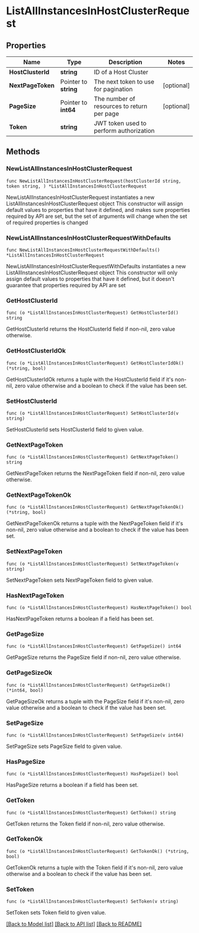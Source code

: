 # ListAllInstancesInHostClusterRequest

## Properties

Name | Type | Description | Notes
------------ | ------------- | ------------- | -------------
**HostClusterId** | **string** | ID of a Host Cluster | 
**NextPageToken** | Pointer to **string** | The next token to use for pagination | [optional] 
**PageSize** | Pointer to **int64** | The number of resources to return per page | [optional] 
**Token** | **string** | JWT token used to perform authorization | 

## Methods

### NewListAllInstancesInHostClusterRequest

`func NewListAllInstancesInHostClusterRequest(hostClusterId string, token string, ) *ListAllInstancesInHostClusterRequest`

NewListAllInstancesInHostClusterRequest instantiates a new ListAllInstancesInHostClusterRequest object
This constructor will assign default values to properties that have it defined,
and makes sure properties required by API are set, but the set of arguments
will change when the set of required properties is changed

### NewListAllInstancesInHostClusterRequestWithDefaults

`func NewListAllInstancesInHostClusterRequestWithDefaults() *ListAllInstancesInHostClusterRequest`

NewListAllInstancesInHostClusterRequestWithDefaults instantiates a new ListAllInstancesInHostClusterRequest object
This constructor will only assign default values to properties that have it defined,
but it doesn't guarantee that properties required by API are set

### GetHostClusterId

`func (o *ListAllInstancesInHostClusterRequest) GetHostClusterId() string`

GetHostClusterId returns the HostClusterId field if non-nil, zero value otherwise.

### GetHostClusterIdOk

`func (o *ListAllInstancesInHostClusterRequest) GetHostClusterIdOk() (*string, bool)`

GetHostClusterIdOk returns a tuple with the HostClusterId field if it's non-nil, zero value otherwise
and a boolean to check if the value has been set.

### SetHostClusterId

`func (o *ListAllInstancesInHostClusterRequest) SetHostClusterId(v string)`

SetHostClusterId sets HostClusterId field to given value.


### GetNextPageToken

`func (o *ListAllInstancesInHostClusterRequest) GetNextPageToken() string`

GetNextPageToken returns the NextPageToken field if non-nil, zero value otherwise.

### GetNextPageTokenOk

`func (o *ListAllInstancesInHostClusterRequest) GetNextPageTokenOk() (*string, bool)`

GetNextPageTokenOk returns a tuple with the NextPageToken field if it's non-nil, zero value otherwise
and a boolean to check if the value has been set.

### SetNextPageToken

`func (o *ListAllInstancesInHostClusterRequest) SetNextPageToken(v string)`

SetNextPageToken sets NextPageToken field to given value.

### HasNextPageToken

`func (o *ListAllInstancesInHostClusterRequest) HasNextPageToken() bool`

HasNextPageToken returns a boolean if a field has been set.

### GetPageSize

`func (o *ListAllInstancesInHostClusterRequest) GetPageSize() int64`

GetPageSize returns the PageSize field if non-nil, zero value otherwise.

### GetPageSizeOk

`func (o *ListAllInstancesInHostClusterRequest) GetPageSizeOk() (*int64, bool)`

GetPageSizeOk returns a tuple with the PageSize field if it's non-nil, zero value otherwise
and a boolean to check if the value has been set.

### SetPageSize

`func (o *ListAllInstancesInHostClusterRequest) SetPageSize(v int64)`

SetPageSize sets PageSize field to given value.

### HasPageSize

`func (o *ListAllInstancesInHostClusterRequest) HasPageSize() bool`

HasPageSize returns a boolean if a field has been set.

### GetToken

`func (o *ListAllInstancesInHostClusterRequest) GetToken() string`

GetToken returns the Token field if non-nil, zero value otherwise.

### GetTokenOk

`func (o *ListAllInstancesInHostClusterRequest) GetTokenOk() (*string, bool)`

GetTokenOk returns a tuple with the Token field if it's non-nil, zero value otherwise
and a boolean to check if the value has been set.

### SetToken

`func (o *ListAllInstancesInHostClusterRequest) SetToken(v string)`

SetToken sets Token field to given value.



[[Back to Model list]](../README.md#documentation-for-models) [[Back to API list]](../README.md#documentation-for-api-endpoints) [[Back to README]](../README.md)


